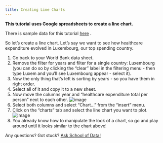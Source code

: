 ```yaml
---
title: Creating Line Charts
---
```


**This tutorial uses Google spreadsheets to create a line chart.**

There is sample data for this tutorial [here](http://dump.tentacleriot.eu/wb-gdp-health-life.csv) .

So let’s create a line chart. Let’s say we want to see how healthcare expenditure evolved in Luxembourg, our top spending country.

1. Go back to your World Bank data sheet.
2. Remove the filter for years and filter for a single country: Luxembourg (you can do so by clicking the “clear” label in the filtering menu - then type Luxem and you’ll see Luxembourg appear - select it).
3.  Now the only thing that’s left is sorting by years - so you have them in right order.
4.  Select all of it and copy it to a new sheet.
5.  Now move the columns year and “healthcare expenditure total per person” next to each other.
![image](http://farm9.staticflickr.com/8305/7982104847_5a4be76fc7_o_d.png)
6.  Select both columns and select “Chart...” from the “insert” menu.
7.  Click on the “charts” tab and select the line chart you want to plot.
![image](http://farm9.staticflickr.com/8330/8079886985_49583d3d90_o_d.png)
8.  You already know how to manipulate the look of a chart, so go and play around until it looks similar to the chart above!

<div class="alert alert-info">Any questions? Got stuck? <a class="btn btn-large btn-info" href="http://ask.schoolofdata.org">Ask School of Data!</a></div>

